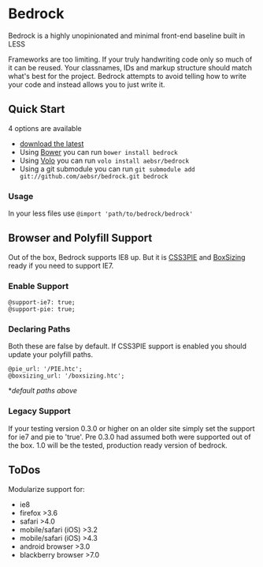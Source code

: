 # Bedrock

Bedrock is a highly unopinionated and minimal front-end baseline built in LESS

Frameworks are too limiting. If your truly handwriting code only so much of it can be reused. Your classnames, IDs and markup structure should match what's best for the project. Bedrock attempts to avoid telling how to write your code and instead allows you to just write it.

## Quick Start
4 options are available

* [download the latest](https://github.com/aebsr/bedrock/zipball/1.0.0-wip)
* Using [Bower](https://github.com/twitter/bower) you can run `bower install bedrock`
* Using [Volo](https://github.com/volojs/volo) you can run `volo install aebsr/bedrock`
* Using a git submodule you can run `git submodule add git://github.com/aebsr/bedrock.git bedrock`

### Usage
In your less files use `@import 'path/to/bedrock/bedrock'`


## Browser and Polyfill Support
Out of the box, Bedrock supports IE8 up. But it is [CSS3PIE](http://css3pie.com) and [BoxSizing](https://github.com/Schepp/box-sizing-polyfill) ready if you need to support IE7.

### Enable Support

```
@support-ie7: true;
@support-pie: true;
```

### Declaring Paths
Both these are false by default. If CSS3PIE support is enabled you should update your polyfill paths.

```
@pie_url: '/PIE.htc';
@boxsizing_url: '/boxsizing.htc';
```
*_default paths above_

### Legacy Support
If your testing version 0.3.0 or higher on an older site simply set the support for ie7 and pie to 'true'. Pre 0.3.0 had assumed both were supported out of the box. 1.0 will be the tested, production ready version of bedrock.

## ToDos
Modularize support for:

* ie8
* firefox >3.6
* safari >4.0
* mobile/safari (iOS) >3.2
* mobile/safari (iOS) >4.3
* android browser >3.0
* blackberry browser >7.0
